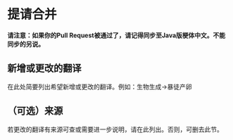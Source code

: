 # 提请合并

**请注意：如果你的Pull Request被通过了，请记得同步至Java版梗体中文。不能同步的另说。**

## 新增或更改的翻译

在此处简要列出希望新增或更改的翻译。例如：生物生成->暴徒产卵

## （可选）来源

若更改的翻译有来源可查或需要进一步说明，请在此列出。否则，可删去此节。
